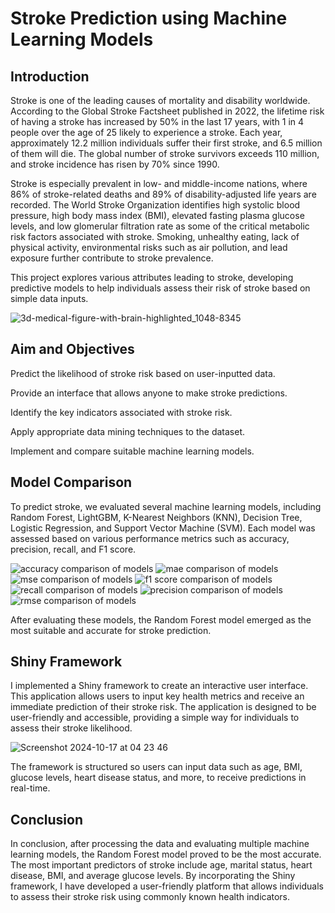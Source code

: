 # Stroke Prediction using Machine Learning Models

## Introduction
Stroke is one of the leading causes of mortality and disability worldwide. According to the Global Stroke Factsheet published in 2022, the lifetime risk of having a stroke has increased by 50% in the last 17 years, with 1 in 4 people over the age of 25 likely to experience a stroke. Each year, approximately 12.2 million individuals suffer their first stroke, and 6.5 million of them will die. The global number of stroke survivors exceeds 110 million, and stroke incidence has risen by 70% since 1990.

Stroke is especially prevalent in low- and middle-income nations, where 86% of stroke-related deaths and 89% of disability-adjusted life years are recorded. The World Stroke Organization identifies high systolic blood pressure, high body mass index (BMI), elevated fasting plasma glucose levels, and low glomerular filtration rate as some of the critical metabolic risk factors associated with stroke. Smoking, unhealthy eating, lack of physical activity, environmental risks such as air pollution, and lead exposure further contribute to stroke prevalence.

This project explores various attributes leading to stroke, developing predictive models to help individuals assess their risk of stroke based on simple data inputs.

![3d-medical-figure-with-brain-highlighted_1048-8345](https://github.com/user-attachments/assets/3c3d55d5-c9e9-451f-bf6c-9fcd88ebf2d1)

## Aim and Objectives

Predict the likelihood of stroke risk based on user-inputted data.

Provide an interface that allows anyone to make stroke predictions.

Identify the key indicators associated with stroke risk.

Apply appropriate data mining techniques to the dataset.

Implement and compare suitable machine learning models.

## Model Comparison
To predict stroke, we evaluated several machine learning models, including Random Forest, LightGBM, K-Nearest Neighbors (KNN), Decision Tree, Logistic Regression, and Support Vector Machine (SVM). Each model was assessed based on various performance metrics such as accuracy, precision, recall, and F1 score.

![accuracy comparison of models](https://github.com/user-attachments/assets/de2a1c07-7975-4a9e-8411-22e8b60e830a)
![mae comparison of models](https://github.com/user-attachments/assets/ffd402f0-bf74-4c9b-b181-29bef7554e39)
![mse comparison of models](https://github.com/user-attachments/assets/63a64754-a9a6-4e42-b019-8c733e2b555d)
![f1 score comparison of models](https://github.com/user-attachments/assets/f970d3c7-8a97-460b-985c-e06e66ddeb90)
![recall comparison of models](https://github.com/user-attachments/assets/fb609797-9988-415d-bcff-e7cfc8bdba76)
![precision comparison of models](https://github.com/user-attachments/assets/5a26575b-7953-4657-8b18-89e3f1729215)
![rmse comparison of models](https://github.com/user-attachments/assets/be955f75-c2bf-4376-97cc-de4a5384b2ed)

After evaluating these models, the Random Forest model emerged as the most suitable and accurate for stroke prediction.

## Shiny Framework

I implemented a Shiny framework to create an interactive user interface. This application allows users to input key health metrics and receive an immediate prediction of their stroke risk. The application is designed to be user-friendly and accessible, providing a simple way for individuals to assess their stroke likelihood.

![Screenshot 2024-10-17 at 04 23 46](https://github.com/user-attachments/assets/83fe0b29-6ed7-4fbc-a8c9-415434e036b0)

The framework is structured so users can input data such as age, BMI, glucose levels, heart disease status, and more, to receive predictions in real-time.

## Conclusion

In conclusion, after processing the data and evaluating multiple machine learning models, the Random Forest model proved to be the most accurate. The most important predictors of stroke include age, marital status, heart disease, BMI, and average glucose levels. By incorporating the Shiny framework, I have developed a user-friendly platform that allows individuals to assess their stroke risk using commonly known health indicators.


